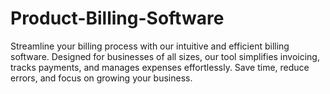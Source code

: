 # Product-Billing-Software
Streamline your billing process with our intuitive and efficient billing software. Designed for businesses of all sizes, our tool simplifies invoicing, tracks payments, and manages expenses effortlessly. Save time, reduce errors, and focus on growing your business. 
